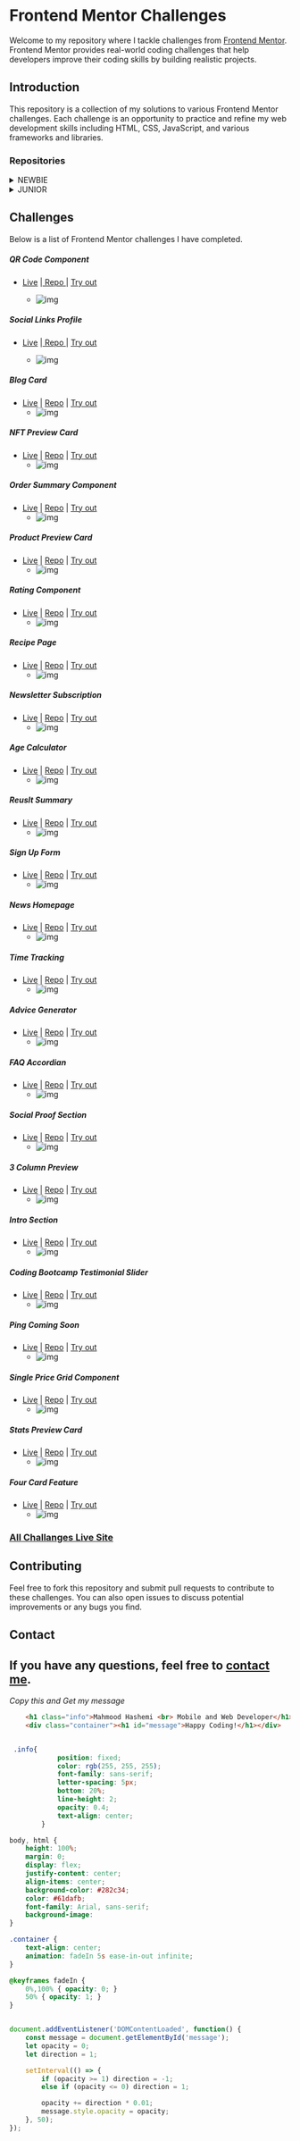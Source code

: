 # Frontend Mentor Challenges

Welcome to my repository where I tackle challenges from [Frontend Mentor](https://www.frontendmentor.io). Frontend Mentor provides real-world coding challenges that help developers improve their coding skills by building realistic projects.

## Introduction

This repository is a collection of my solutions to various Frontend Mentor challenges. Each challenge is an opportunity to practice and refine my web development skills including HTML, CSS, JavaScript, and various frameworks and libraries.

### Repositories

<details>
    <summary>NEWBIE</summary>
    <ol>
      <li><a href="https://github.com/MahmoodHashem/Mentor-Challanges/tree/main/QR%20code">QR Code</a></li>
      <li><a href="https://github.com/MahmoodHashem/Mentor-Challanges/tree/main/Social%20links%20profile" >Social Links Profile</a></li>
      <li><a href="https://github.com/MahmoodHashem/Mentor-Challanges/tree/main/Blog%20card">Blog Card</a></li>
      <li><a href="https://github.com/MahmoodHashem/Mentor-Challanges/tree/main/nft-preveiw">NFT Preview Card</a></li>
      <li><a href="https://github.com/MahmoodHashem/Mentor-Challanges/tree/main/order-summary-component">Order Summary Component</a></li>
      <li> <a href="https://github.com/MahmoodHashem/Mentor-Challanges/tree/main/product-preview-card">Product Preview Card</a></li>
      <li><a href="https://github.com/MahmoodHashem/Mentor-Challanges/tree/main/rating-component">Rating Card Componen</a></li>
      <li><a href="https://github.com/MahmoodHashem/Mentor-Challanges/tree/main/recipe-page">Recipe Page</a></li>
      <li><a href="https://github.com/MahmoodHashem/Mentor-Challanges/tree/main/result-summary">Result Summary</a></li>
      <li><a href="https://github.com/MahmoodHashem/Mentor-Challanges/tree/main/faq-accordion">FAQ Accordion</a></li>
      <li><a href="https://github.com/MahmoodHashem/Mentor-Challanges/tree/main/3-column-preview-card">3 Column Preview Card</a></li>
      <li><a href="https://github.com/MahmoodHashem/Mentor-Challanges/tree/main/social-proof-section">Social Proof Section </a></li>
      <li><a href="https://github.com/MahmoodHashem/Mentor-Challanges/tree/main/signup-form">Intro Component with Sign-up Form</a></li>
      <li><a href="https://github.com/MahmoodHashem/Mentor-Challanges/tree/main/stats-preview-card">Stats Preview Card</a></li>
       <li><a href="https://github.com/MahmoodHashem/Mentor-Challanges/tree/main/ping-coming-soon">Ping Coming Soon</a></li>
        <li><a href="https://github.com/MahmoodHashem/Mentor-Challanges/tree/main/signle-price-grid">Single Price Grid Component</a></li>
         <li><a href="https://github.com/MahmoodHashem/Mentor-Challanges/tree/main/four-card-feature">Four Card Feature</a></li>
    </ol>
  </details>

<details>
    <summary>JUNIOR</summary>
    <ol>
      <li><a href="https://github.com/MahmoodHashem/Mentor-Challanges/tree/main/newsletter-sign-up-with-success-message-main">Newsletter Subscription</a></li>
      <li><a href="https://github.com/MahmoodHashem/Mentor-Challanges/tree/main/age-calculator">Age Calculator</a></li>
      <li><a href="https://github.com/MahmoodHashem/Mentor-Challanges/tree/main/news-homepage-main">News Homepage</a></li>
      <li><a href="https://github.com/MahmoodHashem/Mentor-Challanges/tree/main/intro-section">Intro Section with Dropdown Menue</a></li>
      <li><a href="https://github.com/MahmoodHashem/Mentor-Challanges/tree/main/time-tracking">Time Tracking Dashboard</a></li>
      <li><a href="https://github.com/MahmoodHashem/Mentor-Challanges/tree/main/advice-generator">Advice Generator</a></li>
    </ol>
  </details>

## Challenges

Below is a list of Frontend Mentor challenges I have completed.

##### QR Code Component

* [Live](https://mahmoodhashem.github.io/Mentor-Challanges/QR%20code/index.html) |[ Repo ](https://github.com/MahmoodHashem/Mentor-Challanges/tree/main/QR%20code)| [Try out](https://www.frontendmentor.io/challenges/qr-code-component-iux_sIO_H)

  - ![img](./QR%20code/images/screenshot.png)

##### Social Links Profile

* [Live](https://mahmoodhashem.github.io/Mentor-Challanges/Social%20links%20profile/index.html) |[ Repo ](https://github.com/MahmoodHashem/Mentor-Challanges/tree/main/Social%20links%20profile)| [Try out](https://www.frontendmentor.io/challenges/social-links-profile-UG32l9m6dQ)

  - ![img](./Social%20links%20profile/assets/images/Screenshot_9-4-2024_2197_127.0.0.1.jpeg)

##### Blog Card

* [Live](https://github.com/MahmoodHashem/Mentor-Challanges/tree/main/Blog%20card) | [Repo](https://github.com/MahmoodHashem/Mentor-Challanges/tree/main/Blog%20card) | [Try out](https://www.frontendmentor.io/challenges/blog-preview-card-ckPaj01IcS)
  * ![img](./Blog%20card/assets/images/Screenshot_23-4-2024_183449_127.0.0.1.jpeg)

##### NFT Preview Card

* [Live](https://mahmoodhashem.github.io/Mentor-Challanges/nft-preveiw/index.html) | [Repo](https://github.com/MahmoodHashem/Mentor-Challanges/tree/main/nft-preveiw) | [Try out](https://www.frontendmentor.io/challenges/nft-preview-card-component-SbdUL_w0U)
  * ![img](./nft-preveiw/images/screenshot.png)

##### Order Summary Component

* [Live](https://mahmoodhashem.github.io/Mentor-Challanges/order-summary-component/index.html) | [Repo](https://github.com/MahmoodHashem/Mentor-Challanges/tree/main/order-summary-component) | [Try out](https://www.frontendmentor.io/challenges/order-summary-component-QlPmajDUj)
  * ![img](./order-summary-component/images/screenshot.png)

##### Product Preview Card

* [Live](https://mahmoodhashem.github.io/Mentor-Challanges/product-preview-card/index.html) | [Repo](https://github.com/MahmoodHashem/Mentor-Challanges/tree/main/product-preview-card) | [Try out](https://www.frontendmentor.io/challenges/product-preview-card-component-GO7UmttRfa)
  * ![img](./product-preview-card/images/screenshot.png)

##### Rating Component

* [Live](https://mahmoodhashem.github.io/Mentor-Challanges/rating-component/index.html) | [Repo](https://github.com/MahmoodHashem/Mentor-Challanges/tree/main/rating-component) | [Try out](https://www.frontendmentor.io/challenges/interactive-rating-component-koxpeBUmI)
  * ![img](./rating-component/images/screenshot.png)

##### Recipe Page

* [Live](https://mahmoodhashem.github.io/Mentor-Challanges/recipe-page/index.html) | [Repo](https://github.com/MahmoodHashem/Mentor-Challanges/tree/main/recipe-page) | [Try out](https://www.frontendmentor.io/challenges/recipe-page-KiTsR8QQKm)
  * ![img](./recipe-page/assets/images/screenshot.png)

##### Newsletter Subscription

* [Live](https://mahmoodhashem.github.io/Mentor-Challanges/newsletter-sign-up-with-success-message-main/newsletter-sign-up-with-success-message-main/index.html) | [Repo](https://github.com/MahmoodHashem/Mentor-Challanges/tree/main/newsletter-sign-up-with-success-message-main) | [Try out](https://www.frontendmentor.io/challenges/newsletter-signup-form-with-success-message-3FC1AZbNrv)
  * ![img](./newsletter-sign-up-with-success-message-main/newsletter-sign-up-with-success-message-main/assets/screenshots/desktop-subscribe.jpeg)

##### Age Calculator

* [Live](https://mahmoodhashem.github.io/Mentor-Challanges/age-calculator/index.html) | [Repo](https://github.com/MahmoodHashem/Mentor-Challanges/tree/main/age-calculator) | [Try out](https://www.frontendmentor.io/challenges/blog-preview-card-ckPaj01IcS)
  * ![img](./age-calculator/assets/images/desktop.jpeg)

##### Reuslt Summary

* [Live](https://mahmoodhashem.github.io/Mentor-Challanges/result-summary/index.html) | [Repo](https://github.com/MahmoodHashem/Mentor-Challanges/tree/main/result-summary) | [Try out](https://www.frontendmentor.io/challenges/results-summary-component-CE_K6s0maV)
  * ![img](./result-summary/assets/images/desktop.jpeg)

##### Sign Up Form

* [Live](https://mahmoodhashem.github.io/Mentor-Challanges/signup-form/index.html) | [Repo](https://github.com/MahmoodHashem/Mentor-Challanges/tree/main/signup-form) | [Try out](https://www.frontendmentor.io/challenges/intro-component-with-signup-form-5cf91bd49edda32581d28fd1)
  * ![img](./signup-form/images/screenshot.png)

##### News Homepage

* [Live](https://mahmoodhashem.github.io/Mentor-Challanges/news-homepage-main/index.html) | [Repo](https://github.com/MahmoodHashem/Mentor-Challanges/tree/main/news-homepage-main) | [Try out](https://www.frontendmentor.io/challenges/news-homepage-H6SWTa1MFl)
  * ![img](./news-homepage-main/assets/images/desktop.jpeg)

##### Time Tracking

* [Live](https://mahmoodhashem.github.io/Mentor-Challanges/time-tracking/index.html) | [Repo](https://github.com/MahmoodHashem/Mentor-Challanges/tree/main/time-tracking) | [Try out](https://www.frontendmentor.io/challenges/time-tracking-dashboard-UIQ7167Jw)
  * ![img](./time-tracking/images/desktop.jpeg)

##### Advice Generator

* [Live](https://mahmoodhashem.github.io/Mentor-Challanges/advice-generator/index.html) | [Repo](https://github.com/MahmoodHashem/Mentor-Challanges/tree/main/advice-generator) | [Try out](https://www.frontendmentor.io/challenges/advice-generator-app-QdUG-13db)
  * ![img](./advice-generator/images/desktop.jpeg)

##### FAQ Accordian

* [Live](https://mahmoodhashem.github.io/Mentor-Challanges/faq-accordion/index.html) | [Repo](https://github.com/MahmoodHashem/Mentor-Challanges/tree/main/faq-accordion) | [Try out](https://www.frontendmentor.io/challenges/faq-accordion-wyfFdeBwBz)
  * ![img](./faq-accordion/assets/images/screenshot.png)

##### Social Proof Section

* [Live](https://mahmoodhashem.github.io/Mentor-Challanges/social-proof-section/index.html) | [Repo](https://github.com/MahmoodHashem/Mentor-Challanges/tree/main/social-proof-section) | [Try out](https://www.frontendmentor.io/challenges/social-proof-section-6e0qTv_bA)
  * ![img](./social-proof-section/images/desktop.png)

##### 3 Column Preview

* [Live](https://mahmoodhashem.github.io/Mentor-Challanges/3-column-preview-card/index.html) | [Repo](https://github.com/MahmoodHashem/Mentor-Challanges/tree/main/3-column-preview-card) | [Try out](https://www.frontendmentor.io/challenges/3column-preview-card-component-pH92eAR2-)
  * ![img](./3-column-preview-card/images/desktop.png)

##### Intro Section

* [Live](https://mahmoodhashem.github.io/Mentor-Challanges/intro-section/index.html) | [Repo](https://github.com/MahmoodHashem/Mentor-Challanges/tree/main/intro-section) | [Try out](https://www.frontendmentor.io/challenges/intro-section-with-dropdown-navigation-ryaPetHE5)
  * ![img](./intro-section/images/desktop.png)

##### Coding Bootcamp Testimonial Slider

* [Live](https://mahmoodhashem.github.io/Mentor-Challanges/testimonial-slider/index.html) | [Repo](https://github.com/MahmoodHashem/Mentor-Challanges/tree/main/testimonial-slider) | [Try out](https://www.frontendmentor.io/challenges/coding-bootcamp-testimonials-slider-4FNyLA8JL)
  * ![img](./testemonial-slider/images/desktop.png)

##### Ping Coming Soon 

* [Live](https://mahmoodhashem.github.io/Mentor-Challanges/ping-coming-soon/index.html) | [Repo](https://github.com/MahmoodHashem/Mentor-Challanges/tree/main/ping-coming-soon) | [Try out](https://www.frontendmentor.io/challenges/ping-single-column-coming-soon-page-5cadd051fec04111f7b848da)
  * ![img](./ping-coming-soon/images/desktop.png)

##### Single Price Grid Component

* [Live](https://mahmoodhashem.github.io/Mentor-Challanges/signle-price-grid/index.html) | [Repo](https://github.com/MahmoodHashem/Mentor-Challanges/tree/main/signle-price-grid) | [Try out](https://www.frontendmentor.io/challenges/single-price-grid-component-5ce41129d0ff452fec5abbbc)
  * ![img](./signle-price-grid/images/desktop.png)

##### Stats Preview Card

* [Live](https://mahmoodhashem.github.io/Mentor-Challanges/stats-preview-card/index.html) | [Repo](https://github.com/MahmoodHashem/Mentor-Challanges/tree/main/stats-preview-card) | [Try out](https://www.frontendmentor.io/challenges/stats-preview-card-component-8JqbgoU62)
  * ![img](./stats-preview-card/images/desktop.png)

##### Four Card Feature

* [Live](https://mahmoodhashem.github.io/Mentor-Challanges/four-card-feature/index.html) | [Repo](https://github.com/MahmoodHashem/Mentor-Challanges/tree/main/four-card-feature) | [Try out](https://www.frontendmentor.io/challenges/four-card-feature-section-weK1eFYK)
  * ![img](./four-card-feature/images/desktop.png)

### [All Challanges Live Site](https://mahmoodhashem.github.io/Mentor-Challanges/)

## Contributing

Feel free to fork this repository and submit pull requests to contribute to these challenges. You can also open issues to discuss potential improvements or any bugs you find.

## Contact

If you have any questions, feel free to [contact me](mailto:shmahmoodham143@gmail.com).
---------------------------------------------------

*Copy this and Get my message*

```HTML
    <h1 class="info">Mahmood Hashemi <br> Mobile and Web Developer</h1>
    <div class="container"><h1 id="message">Happy Coding!</h1></div>
```

```CSS

 .info{
            position: fixed;
            color: rgb(255, 255, 255);
            font-family: sans-serif;
            letter-spacing: 5px;
            bottom: 20%;
            line-height: 2;
            opacity: 0.4;
            text-align: center;
        }

body, html {
    height: 100%;
    margin: 0;
    display: flex;
    justify-content: center;
    align-items: center;
    background-color: #282c34;
    color: #61dafb;
    font-family: Arial, sans-serif;
    background-image: 
}

.container {
    text-align: center;
    animation: fadeIn 5s ease-in-out infinite;
}

@keyframes fadeIn {
    0%,100% { opacity: 0; }
    50% { opacity: 1; }
}
```

```JavaScript

document.addEventListener('DOMContentLoaded', function() {
    const message = document.getElementById('message');
    let opacity = 0;
    let direction = 1;

    setInterval(() => {
        if (opacity >= 1) direction = -1;
        else if (opacity <= 0) direction = 1;

        opacity += direction * 0.01;
        message.style.opacity = opacity;
    }, 50);
});

```
